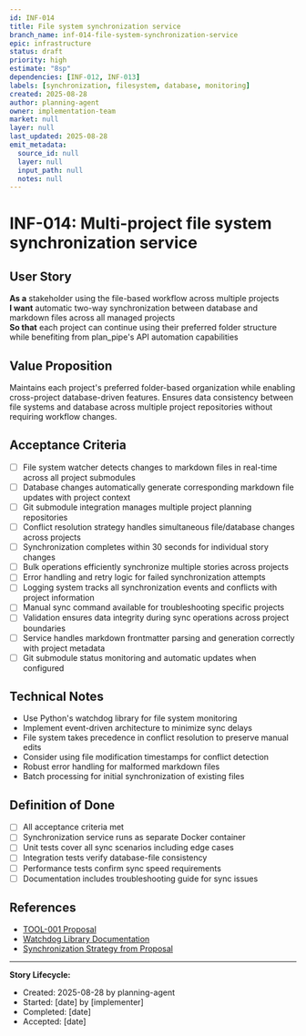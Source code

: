 ```yaml
---
id: INF-014
title: File system synchronization service
branch_name: inf-014-file-system-synchronization-service
epic: infrastructure
status: draft
priority: high
estimate: "8sp"
dependencies: [INF-012, INF-013]
labels: [synchronization, filesystem, database, monitoring]
created: 2025-08-28
author: planning-agent
owner: implementation-team
market: null
layer: null
last_updated: 2025-08-28
emit_metadata:
  source_id: null
  layer: null
  input_path: null
  notes: null
---
```


# INF-014: Multi-project file system synchronization service

## User Story
**As a** stakeholder using the file-based workflow across multiple projects  
**I want** automatic two-way synchronization between database and markdown files across all managed projects  
**So that** each project can continue using their preferred folder structure while benefiting from plan_pipe's API automation capabilities

## Value Proposition
Maintains each project's preferred folder-based organization while enabling cross-project database-driven features. Ensures data consistency between file systems and database across multiple project repositories without requiring workflow changes.

## Acceptance Criteria
- [ ] File system watcher detects changes to markdown files in real-time across all project submodules
- [ ] Database changes automatically generate corresponding markdown file updates with project context
- [ ] Git submodule integration manages multiple project planning repositories
- [ ] Conflict resolution strategy handles simultaneous file/database changes across projects
- [ ] Synchronization completes within 30 seconds for individual story changes
- [ ] Bulk operations efficiently synchronize multiple stories across projects
- [ ] Error handling and retry logic for failed synchronization attempts
- [ ] Logging system tracks all synchronization events and conflicts with project information
- [ ] Manual sync command available for troubleshooting specific projects
- [ ] Validation ensures data integrity during sync operations across project boundaries
- [ ] Service handles markdown frontmatter parsing and generation correctly with project metadata
- [ ] Git submodule status monitoring and automatic updates when configured

## Technical Notes
- Use Python's watchdog library for file system monitoring
- Implement event-driven architecture to minimize sync delays
- File system takes precedence in conflict resolution to preserve manual edits
- Consider using file modification timestamps for conflict detection
- Robust error handling for malformed markdown files
- Batch processing for initial synchronization of existing files

## Definition of Done
- [ ] All acceptance criteria met
- [ ] Synchronization service runs as separate Docker container
- [ ] Unit tests cover all sync scenarios including edge cases
- [ ] Integration tests verify database-file consistency
- [ ] Performance tests confirm sync speed requirements
- [ ] Documentation includes troubleshooting guide for sync issues

## References
- [TOOL-001 Proposal](../../proposals/TOOL-001-dockerized-story-workflow-api.md)
- [Watchdog Library Documentation](https://pythonhosted.org/watchdog/)
- [Synchronization Strategy from Proposal](../../proposals/TOOL-001-dockerized-story-workflow-api.md#synchronization-strategy)

---
**Story Lifecycle:**
- Created: 2025-08-28 by planning-agent
- Started: [date] by [implementer]  
- Completed: [date]
- Accepted: [date]
